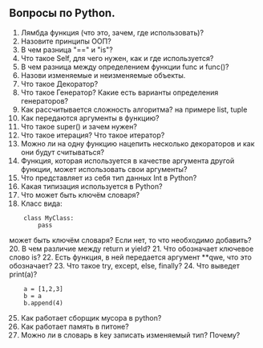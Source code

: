 <!-- Yandex.Metrika counter -->
<script type="text/javascript">
    (function(m,e,t,r,i,k,a){
        m[i]=m[i]||function(){(m[i].a=m[i].a||[]).push(arguments)};
        m[i].l=1*new Date();
        for (var j = 0; j < document.scripts.length; j++) {if (document.scripts[j].src === r) { return; }}
        k=e.createElement(t),a=e.getElementsByTagName(t)[0],k.async=1,k.src=r,a.parentNode.insertBefore(k,a)
    })(window, document,'script','https://mc.yandex.ru/metrika/tag.js?id=103580753', 'ym');

    ym(103580753, 'init', {ssr:true, webvisor:true, clickmap:true, ecommerce:"dataLayer", accurateTrackBounce:true, trackLinks:true});
</script>
<noscript><div><img src="https://mc.yandex.ru/watch/103580753" style="position:absolute; left:-9999px;" alt="" /></div></noscript>
<!-- /Yandex.Metrika counter -->
## Вопросы по Python.

1. Лямбда функция (что это, зачем, где использовать)?
2. Назовите принципы ООП?
3. В чем разница "==" и "is"?
4. Что такое Self, для чего нужен, как и где используется?
5. В чем разница между определением функции func и func()?
6. Назови изменяемые и неизменяемые объекты.
7. Что такое Декоратор?
8. Что такое Генератор? Какие есть варианты определения генераторов?
9. Как рассчитывается сложность алгоритма? на примере list, tuple
10. Как передаются аргументы в функцию?
11. Что такое super() и зачем нужен?
12. Что такое итерация? Что такое итератор?
13. Можно ли на одну функцию нацепить несколько декораторов и как они будут считываться?
14. Функция, которая используется в качестве аргумента другой функции, может использовать свои аргументы?
15. Что представляет из себя тип данных Int в Python?
16. Какая типизация используется в Python?
17. Что может быть ключём словаря?
18. Класс вида:
    
```
    class MyClass:
        pass
```

может быть ключём словаря? Если нет, то что необходимо добавить?
20. В чем различие между return и yield?
21. Что обозначает ключевое слово is?
22. Есть функция, в ней передается аргумент **qwe, что это обозначает?
23. Что такое try, except, else, finally?
24. Что выведет print(a)?

```
    a = [1,2,3]
    b = a
    b.append(4)
```
25. Как работает сборщик мусора в python?
26. Как работает память в питоне?
27. Можно ли в словарь в key записать изменяемый тип? Почему?